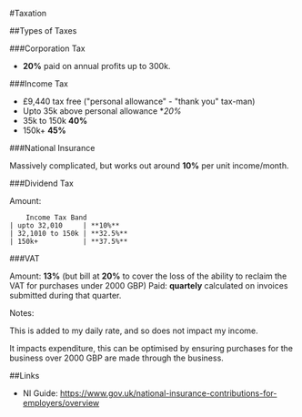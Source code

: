 #Taxation

##Types of Taxes

###Corporation Tax

 - **20%** paid on annual profits up to 300k.

###Income Tax

 - £9,440 tax free ("personal allowance" - "thank you" tax-man)
 - Upto 35k above personal allowance **20%*
 - 35k to 150k **40%**
 - 150k+ **45%**

###National Insurance

Massively complicated, but works out around **10%** per unit income/month.

###Dividend Tax

Amount: 

        Income Tax Band
    | upto 32,010     | **10%**
    | 32,1010 to 150k | **32.5%**
    | 150k+           | **37.5%**

###VAT

Amount: **13%** (but bill at **20%** to cover the loss of the ability to reclaim the VAT for purchases under 2000 GBP)
Paid: **quartely** calculated on invoices submitted during that quarter.

Notes:

This is added to my daily rate, and so does not impact my income.

It impacts expenditure, this can be optimised by ensuring purchases for the business over 2000 GBP are made through the business.

##Links

 - NI Guide: https://www.gov.uk/national-insurance-contributions-for-employers/overview
